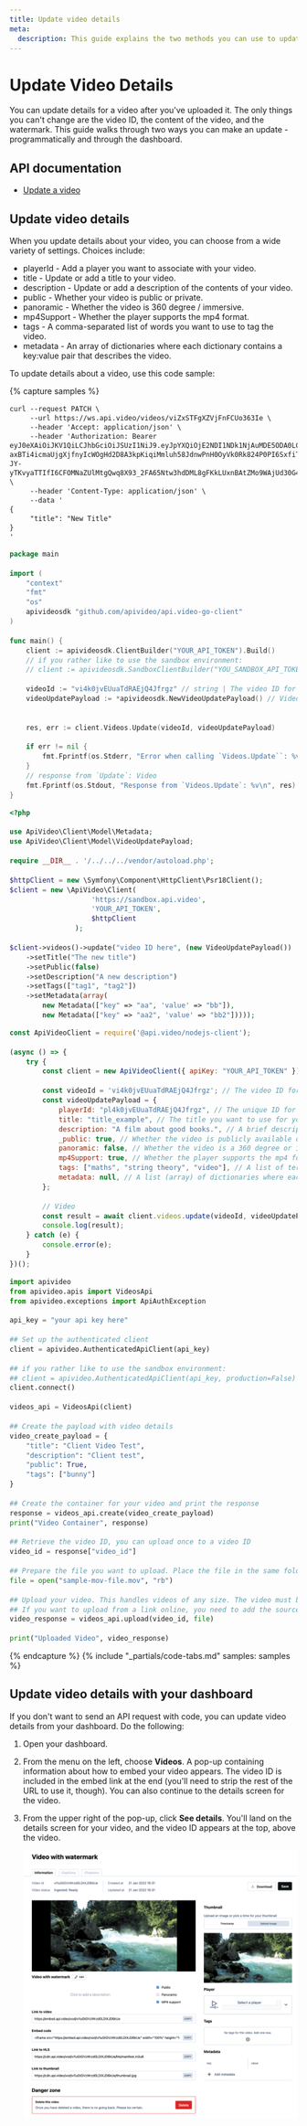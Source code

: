 ```yaml
---
title: Update video details
meta:
  description: This guide explains the two methods you can use to update videos - programmatically and through the dashboard.
---
```


# Update Video Details

You can update details for a video after you've uploaded it. The only things you can't change are the video ID, the content of the video, and the watermark. This guide walks through two ways you can make an update - programmatically and through the dashboard.

## API documentation

- [Update a video](/reference/api/Videos#update-a-video-object)

## Update video details

When you update details about your video, you can choose from a wide variety of settings. Choices include: 

- playerId - Add a player you want to associate with your video.
- title - Update or add a title to your video.
- description - Update or add a description of the contents of your video.
- public - Whether your video is public or private.
- panoramic - Whether the video is 360 degree / immersive.
- mp4Support - Whether the player supports the mp4 format.
- tags - A comma-separated list of words you want to use to tag the video.
- metadata - An array of dictionaries where each dictionary contains a key:value pair that describes the video. 

To update details about a video, use this code sample: 

{% capture samples %}
```curl
curl --request PATCH \
     --url https://ws.api.video/videos/viZxSTFgXZVjFnFCUo363Ie \
     --header 'Accept: application/json' \
     --header 'Authorization: Bearer eyJ0eXAiOiJKV1QiLCJhbGciOiJSUzI1NiJ9.eyJpYXQiOjE2NDI1NDk1NjAuMDE5ODA0LCJuYmYiOjE2NDI1NDk1NjAuMDE5ODA0LCJleHAiOjE2NDI1NTMxNjAuMDE5ODA0LCJwcm9qZWN0SWQiOiJwclJ6SUpKQTdCTHNxSGpTNDVLVnBCMSJ9.jjr4YADGbe62RmBBxJXLy1D61Mtfry_dq9nbriBXgkPrdlBJ8ZRP50CyW3AsGD7wSuKp2mXxEYSzj64zelT1IGOwg6KG4Gz9BZ9YWs0GAHKUIdgqn1gzITX5aQljIXx1fquXbawd-axBTi4icmaUjgXjfnyIcWOgHd2D8A3kpKiqiMmluh58JdnwPnH0OyVk0Rk824P0PI6SxfiTHfkCglPL6ixf9OgokMLPoVrsxH5C0xt3Z7lf5TJ0F78-JY-yTKvyaTTIfI6CFOMNaZUlMtgQwq8X93_2FA65Ntw3hdDML8gFKkLUxnBAtZMo9WAjUd30G4OcYasmlkc4Q_JSNw' \
     --header 'Content-Type: application/json' \
     --data '
{
     "title": "New Title"
}
'
```
```go
package main

import (
    "context"
    "fmt"
    "os"
    apivideosdk "github.com/apivideo/api.video-go-client"
)

func main() {
    client := apivideosdk.ClientBuilder("YOUR_API_TOKEN").Build()
    // if you rather like to use the sandbox environment:
    // client := apivideosdk.SandboxClientBuilder("YOU_SANDBOX_API_TOKEN").Build()
        
    videoId := "vi4k0jvEUuaTdRAEjQ4Jfrgz" // string | The video ID for the video you want to delete.
    videoUpdatePayload := *apivideosdk.NewVideoUpdatePayload() // VideoUpdatePayload | 

    
    res, err := client.Videos.Update(videoId, videoUpdatePayload)

    if err != nil {
        fmt.Fprintf(os.Stderr, "Error when calling `Videos.Update``: %v\n", err)
    }
    // response from `Update`: Video
    fmt.Fprintf(os.Stdout, "Response from `Videos.Update`: %v\n", res)
}
```
```php
<?php

use ApiVideo\Client\Model\Metadata;
use ApiVideo\Client\Model\VideoUpdatePayload;

require __DIR__ . '/../../../vendor/autoload.php';

$httpClient = new \Symfony\Component\HttpClient\Psr18Client();
$client = new \ApiVideo\Client(
                    'https://sandbox.api.video',
                    'YOUR_API_TOKEN',
                    $httpClient
                );

$client->videos()->update("video ID here", (new VideoUpdatePayload())
    ->setTitle("The new title")
    ->setPublic(false)
    ->setDescription("A new description")
    ->setTags(["tag1", "tag2"])
    ->setMetadata(array(
        new Metadata(["key" => "aa", 'value' => "bb"]),
        new Metadata(["key" => "aa2", 'value' => "bb2"]))));
```
```javascript
const ApiVideoClient = require('@api.video/nodejs-client');

(async () => {
    try {
        const client = new ApiVideoClient({ apiKey: "YOUR_API_TOKEN" });

        const videoId = 'vi4k0jvEUuaTdRAEjQ4Jfrgz'; // The video ID for the video you want to delete.
        const videoUpdatePayload = {
			playerId: "pl4k0jvEUuaTdRAEjQ4Jfrgz", // The unique ID for the player you want to associate with your video.
			title: "title_example", // The title you want to use for your video.
			description: "A film about good books.", // A brief description of the video.
			_public: true, // Whether the video is publicly available or not. False means it is set to private. Default is true. Tutorials on [private videos](https://api.video/blog/endpoints/private-videos/).
			panoramic: false, // Whether the video is a 360 degree or immersive video.
			mp4Support: true, // Whether the player supports the mp4 format.
			tags: ["maths", "string theory", "video"], // A list of terms or words you want to tag the video with. Make sure the list includes all the tags you want as whatever you send in this list will overwrite the existing list for the video.
			metadata: null, // A list (array) of dictionaries where each dictionary contains a key value pair that describes the video. As with tags, you must send the complete list of metadata you want as whatever you send here will overwrite the existing metadata for the video.
		}; 

        // Video
        const result = await client.videos.update(videoId, videoUpdatePayload);
        console.log(result);
    } catch (e) {
        console.error(e);
    }
})();
```
```python
import apivideo
from apivideo.apis import VideosApi
from apivideo.exceptions import ApiAuthException

api_key = "your api key here"

## Set up the authenticated client
client = apivideo.AuthenticatedApiClient(api_key)

## if you rather like to use the sandbox environment:
## client = apivideo.AuthenticatedApiClient(api_key, production=False)
client.connect()

videos_api = VideosApi(client)

## Create the payload with video details 
video_create_payload = {
    "title": "Client Video Test",
    "description": "Client test",
    "public": True,
    "tags": ["bunny"]
}

## Create the container for your video and print the response
response = videos_api.create(video_create_payload)
print("Video Container", response)

## Retrieve the video ID, you can upload once to a video ID
video_id = response["video_id"]

## Prepare the file you want to upload. Place the file in the same folder as your code.
file = open("sample-mov-file.mov", "rb")

## Upload your video. This handles videos of any size. The video must be in the same folder as your code. 
## If you want to upload from a link online, you need to add the source parameter when you create a new video.
video_response = videos_api.upload(video_id, file)

print("Uploaded Video", video_response)
```
{% endcapture %}
{% include "_partials/code-tabs.md" samples: samples %}

## Update video details with your dashboard

If you don't want to send an API request with code, you can update video details from your dashboard. Do the following: 

1. Open your dashboard.

2. From the menu on the left, choose **Videos**. A pop-up containing information about how to embed your video appears. The video ID is included in the embed link at the end (you'll need to strip the rest of the URL to use it, though). You can also continue to the details screen for the video. 

3. From the upper right of the pop-up, click **See details**. You'll land on the details screen for your video, and the video ID appears at the top, above the video. 

   ![Showing the video details screen in the Dashboard](/_assets/update-video-details.png)
